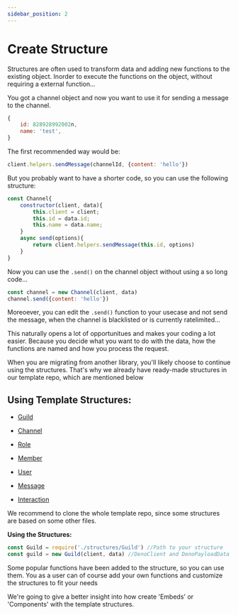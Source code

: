 ```yaml
---
sidebar_position: 2
---
```

# Create Structure
Structures are often used to transform data and adding new functions to the existing object. Inorder to execute the functions on the object, without requiring a external function...


You got a channel object and now you want to use it for sending a message to the channel.
```js
{
    id: 828928992002n,
    name: 'test',
}
```

The first recommended way would be:
```js
client.helpers.sendMessage(channelId, {content: 'hello'})
```

But you probably want to have a shorter code, so you can use the following structure:
```js
const Channel{
    constructor(client, data){
        this.client = client;
        this.id = data.id;
        this.name = data.name;
    }
    async send(options){
        return client.helpers.sendMessage(this.id, options)
    }
}
```
Now you can use the `.send()` on the channel object without using a so long code...
```js
const channel = new Channel(client, data)
channel.send({content: 'hello'})
```
Moreoever, you can edit the `.send()` function to your usecase and not send the message, when the channel is blacklisted or is currently ratelimited...

This naturally opens a lot of opportunitues and makes your coding a lot easier. Because you decide what you want to do with the data, how the functions are named and how you process the request.

When you are migrating from another library, you'll likely choose to continue using the structures.
That's why we already have ready-made structures in our template repo, which are mentioned below 

## Using Template Structures:
* [Guild](https://github.com/discordeno/discordeno/tree/main/template/nodejs/structures/Guild.js)
* [Channel](https://github.com/discordeno/discordeno/tree/main/template/nodejs/structures/Channel.js)
* [Role](https://github.com/discordeno/discordeno/tree/main/template/nodejs/structures/Role.js)
* [Member](https://github.com/discordeno/discordeno/tree/main/template/nodejs/structures/Member.js)
* [User](https://github.com/discordeno/discordeno/tree/main/template/nodejs/structures/User.js)

* [Message](https://github.com/discordeno/discordeno/tree/main/template/nodejs/structures/Message.js)
* [Interaction](https://github.com/discordeno/discordeno/tree/main/template/nodejs/structures/Interaction.js)

We recommend to clone the whole template repo, since some structures are based on some other files.

**Using the Structures:**
```js
const Guild = require('./structures/Guild') //Path to your structure
const guild = new Guild(client, data) //DenoClient and DenoPayloadData
```
Some popular functions have been added to the structure, so you can use them. 
You as a user can of course add your own functions and customize the structures to fit your needs 

We're going to give a better insight into how create 'Embeds' or 'Components' with the template structures.